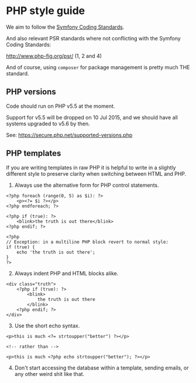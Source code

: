 # PHP style guide

We aim to follow the [Symfony Coding Standards](https://symfony.com/doc/current/contributing/code/standards.html).

And also relevant PSR standards where not conflicting with the Symfony Coding Standards:

http://www.php-fig.org/psr/ (1, 2 and 4)

And of course, using `composer` for package management is pretty much THE standard.


## PHP versions

Code should run on PHP v5.5 at the moment.

Support for v5.5 will be dropped on 10 Jul 2015, and we should have all systems upgraded to v5.6 by then.

See: https://secure.php.net/supported-versions.php


## PHP templates

If you are writing templates in raw PHP it is helpful to write in a slightly different style to preserve clarity
when switching between HTML and PHP.

1. Always use the alternative form for PHP control statements.

```
<?php foreach (range(0, 5) as $i): ?>
    <p><?= $i ?></p>
<?php endforeach; ?>

<?php if (true): ?>
    <blink>the truth is out there</blink>
<?php endif; ?>

<?php
// Exception: in a multiline PHP block revert to normal style:
if (true) {
    echo 'the truth is out there';
}
?>

```


2. Always indent PHP and HTML blocks alike.

```
<div class="truth">
    <?php if (true): ?>
        <blink>
            the truth is out there
        </blink>
    <?php endif; ?>
</div>
```

3. Use the short echo syntax.

```
<p>this is much <?= strtoupper("better") ?></p>

<!-- rather than -->

<p>this is much <?php echo strtoupper("better"); ?></p>
```

4. Don't start accessing the database within a template, sending emails, or any other weird shit like that.
